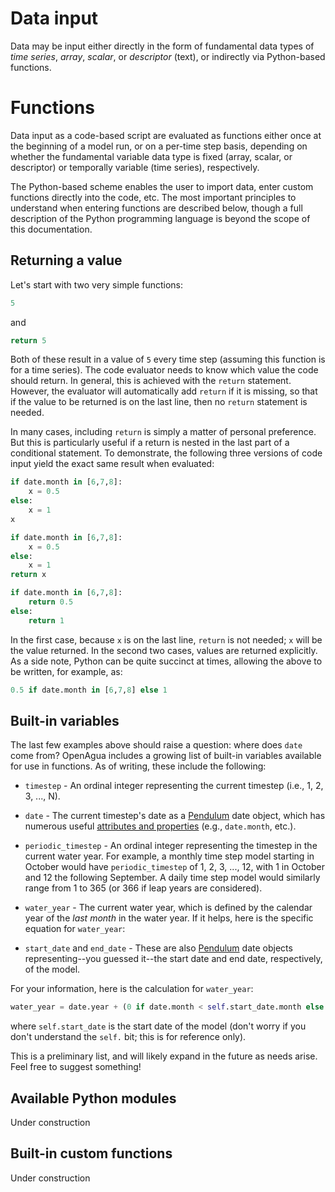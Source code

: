 # Data input

Data may be input either directly in the form of fundamental data types of *time series*, *array*, *scalar*, or *descriptor* (text), or indirectly via Python-based functions.

# Functions

Data input as a code-based script are evaluated as functions either once at the beginning of a model run, or on a per-time step basis, depending on whether the fundamental variable data type is fixed (array, scalar, or descriptor) or temporally variable (time series), respectively.

The Python-based scheme enables the user to import data, enter custom functions directly into the code, etc. The most important principles to understand when entering functions are described below, though a full description of the Python programming language is beyond the scope of this documentation.

## Returning a value

Let's start with two very simple functions:
```python
5
```
and
```python
return 5
```

Both of these result in a value of `5` every time step (assuming this function is for a time series). The code evaluator needs to know which value the code should return. In general, this is achieved with the `return` statement. 
However, the evaluator will automatically add `return` if it is missing, so that if the value to be returned is on the last line, then no `return` statement is needed.

In many cases, including `return` is simply a matter of personal preference. But this is particularly useful if a return is nested in the last part of a conditional statement. To demonstrate, the following three versions of code input yield the exact same result when evaluated:

```python
if date.month in [6,7,8]:
    x = 0.5
else:
    x = 1
x
```

```python
if date.month in [6,7,8]:
    x = 0.5
else:
    x = 1
return x
```

```python
if date.month in [6,7,8]:
    return 0.5
else:
    return 1
```

In the first case, because `x` is on the last line, `return` is not needed; `x` will be the value returned. In the second two cases, values are returned explicitly. As a side note, Python can be quite succinct at times, allowing the above to be written, for example, as:
```python
0.5 if date.month in [6,7,8] else 1
```

## Built-in variables

The last few examples above should raise a question: where does `date` come from? OpenAgua includes a growing list of built-in variables available for use in functions. As of writing, these include the following:

* `timestep` - An ordinal integer representing the current timestep (i.e., 1, 2, 3, ..., N).

* `date` - The current timestep's date as a [Pendulum](https://pendulum.eustace.io) date object, which has numerous useful [attributes and properties](https://pendulum.eustace.io/docs/#attributes-and-properties) (e.g., `date.month`, etc.).

* `periodic_timestep` - An ordinal integer representing the timestep in the current water year. For example, a monthly time step model starting in October would have `periodic_timestep` of 1, 2, 3, ..., 12, with 1 in October and 12 the following September. A daily time step model would similarly range from 1 to 365 (or 366 if leap years are considered).

* `water_year` - The current water year, which is defined by the calendar year of the *last month* in the water year. If it helps, here is the specific equation for `water_year`:

* `start_date` and `end_date` - These are also [Pendulum](https://pendulum.eustace.io) date objects representing--you guessed it--the start date and end date, respectively, of the model.

For your information, here is the calculation for `water_year`:
```python
water_year = date.year + (0 if date.month < self.start_date.month else 1)
```
where `self.start_date` is the start date of the model (don't worry if you don't understand the `self.` bit; this is for reference only).

This is a preliminary list, and will likely expand in the future as needs arise. Feel free to suggest something!

## Available Python modules

Under construction

## Built-in custom functions

Under construction
